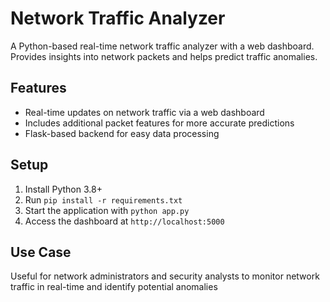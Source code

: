 # Network Traffic Analyzer

A Python-based real-time network traffic analyzer with a web dashboard. Provides insights into network packets and helps predict traffic anomalies.

## Features
- Real-time updates on network traffic via a web dashboard
- Includes additional packet features for more accurate predictions
- Flask-based backend for easy data processing

## Setup
1. Install Python 3.8+
2. Run `pip install -r requirements.txt`
3. Start the application with `python app.py`
4. Access the dashboard at `http://localhost:5000`

## Use Case
Useful for network administrators and security analysts to monitor network traffic in real-time and identify potential anomalies
